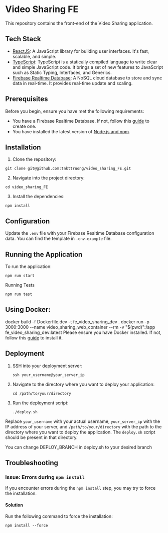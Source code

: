 # Video Sharing FE

This repository contains the front-end of the Video Sharing application.

## Tech Stack

- [ReactJS](https://reactjs.org/): A JavaScript library for building user interfaces. It's fast, scalable, and simple.
- [TypeScript](https://www.typescriptlang.org/): TypeScript is a statically compiled language to write clear and simple JavaScript code. It brings a set of new features to JavaScript such as Static Typing, Interfaces, and Generics.
- [Firebase Realtime Database](https://firebase.google.com/products/realtime-database): A NoSQL cloud database to store and sync data in real-time. It provides real-time update and scaling.

## Prerequisites

Before you begin, ensure you have met the following requirements:

- You have a Firebase Realtime Database. If not, follow this [guide](https://firebase.google.com/docs/database/setup) to create one.
- You have installed the latest version of [Node.js and npm](https://nodejs.org/en/download/).

## Installation

1. Clone the repository:
```
git clone git@github.com:tnkttruong/video_sharing_FE.git
```
2. Navigate into the project directory:
```
cd video_sharing_FE
```
3. Install the dependencies:
```
npm install
```

## Configuration

Update the `.env` file with your Firebase Realtime Database configuration data. You can find the template in `.env.example` file.

## Running the Application

To run the application:

```
npm run start
```

Running Tests
```
npm run test
```

## Using Docker:
docker build -f Dockerfile.dev -t fe_video_sharing_dev .
docker run  -p 3000:3000 --name video_sharing_web_container --rm -v "$(pwd)":/app  fe_video_sharing_dev:latest
Please ensure you have Docker installed. If not, follow this [guide](https://docs.docker.com/get-docker/) to install it.

## Deployment

1. SSH into your deployment server:

    ```
    ssh your_username@your_server_ip
    ```

2. Navigate to the directory where you want to deploy your application:

    ```
    cd /path/to/your/directory
    ```

3. Run the deployment script:

    ```
    ./deploy.sh
    ```
Replace `your_username` with your actual username, `your_server_ip` with the IP address of your server, and `/path/to/your/directory` with the path to the directory where you want to deploy the application. The `deploy.sh` script should be present in that directory.

You can change DEPLOY_BRANCH in deploy.sh to your desired branch 

## Troubleshooting

### Issue: Errors during `npm install`

If you encounter errors during the `npm install` step, you may try to force the installation.

#### Solution

Run the following command to force the installation:

```
npm install --force
```